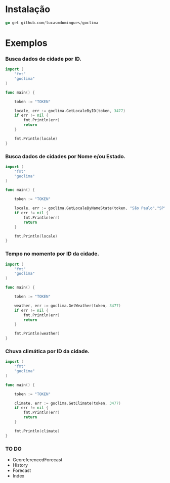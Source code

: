 # Instalação

```go 
go get github.com/lucasmdomingues/goclima
```

# Exemplos

### Busca dados de cidade por ID.

```go
import (
	"fmt"
	"goclima"
)

func main() {

	token := "TOKEN"

	locale, err := goclima.GetLocaleByID(token, 3477)
	if err != nil {
		fmt.Println(err)
		return
	}

	fmt.Println(locale)
}
```

### Busca dados de cidades por Nome e/ou Estado.

```go
import (
	"fmt"
	"goclima"
)

func main() {

	token := "TOKEN"

	locale, err := goclima.GetLocaleByNameState(token, "São Paulo","SP")
	if err != nil {
		fmt.Println(err)
		return
	}

	fmt.Println(locale)
}

```

### Tempo no momento por ID da cidade.

```go
import (
	"fmt"
	"goclima"
)

func main() {

	token := "TOKEN"

	weather, err := goclima.GetWeather(token, 3477)
	if err != nil {
		fmt.Println(err)
		return
	}

	fmt.Println(weather)
}
```

### Chuva climática por ID da cidade.

```go
import (
	"fmt"
	"goclima"
)

func main() {

	token := "TOKEN"

	climate, err := goclima.GetClimate(token, 3477)
	if err != nil {
		fmt.Println(err)
		return
	}

	fmt.Println(climate)
}
```
### TO DO

* GeoreferencedForecast
* History
* Forecast
* Index
